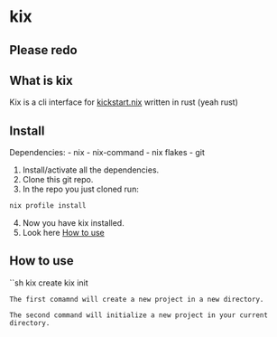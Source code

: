 # kix

## Please redo 


## What is kix
Kix is a cli interface for [kickstart.nix](https://github.com/ALT-F4-LLC/kickstart.nix) written in rust (yeah rust) 

## Install
Dependencies: 
    - nix
    - nix-command
    - nix flakes
    - git

1. Install/activate all the dependencies.
2. Clone this git repo.
3. In the repo you just cloned run:
```sh
nix profile install
```
4. Now you have kix installed.
5. Look here [How to use](#How-to-use)

## How to use 
``sh
kix create
kix init
```
The first comamnd will create a new project in a new directory.

The second command will initialize a new project in your current directory.

